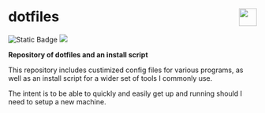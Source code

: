 <h1>
  dotfiles
  <img src='https://i.postimg.cc/QCmpdSMQ/Space-Cube-Logo.png' style='background-color:transparent;' height='36px' align='right'/>
</h1>

![Static Badge](https://img.shields.io/badge/Status-Active-lightgreen)
<a href='https://dannyharris.info/'><img src='https://img.shields.io/badge/DH-Portfolio-1d72af' /></a>

**Repository of dotfiles and an install script**

This repository includes custimized config files for various programs, as well as an install script for a wider set of tools I commonly use.

The intent is to be able to quickly and easily get up and running should I need to setup a new machine.
